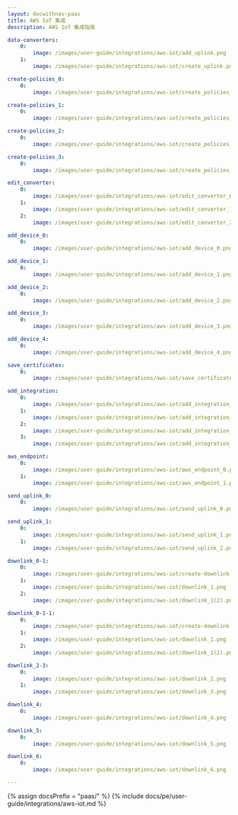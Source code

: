```yaml
---
layout: docwithnav-paas
title: AWS IoT 集成
description: AWS IoT 集成指南

data-converters:
    0:
        image: /images/user-guide/integrations/aws-iot/add_uplink.png
    1:
        image: /images/user-guide/integrations/aws-iot/create_uplink.png

create-policies_0:
    0:
        image: /images/user-guide/integrations/aws-iot/create_policies_0.png

create-policies_1:
    0:
        image: /images/user-guide/integrations/aws-iot/create_policies_1.png

create-policies_2:
    0:
        image: /images/user-guide/integrations/aws-iot/create_policies_2.png

create-policies_3:
    0:
        image: /images/user-guide/integrations/aws-iot/create_policies_3.png

edit_converter:
    0:
        image: /images/user-guide/integrations/aws-iot/edit_converter_0.png
    1:
        image: /images/user-guide/integrations/aws-iot/edit_converter_1.png
    2:
        image: /images/user-guide/integrations/aws-iot/edit_converter_2.png

add_device_0:
    0:
        image: /images/user-guide/integrations/aws-iot/add_device_0.png

add_device_1:
    0:
        image: /images/user-guide/integrations/aws-iot/add_device_1.png

add_device_2:
    0:
        image: /images/user-guide/integrations/aws-iot/add_device_2.png

add_device_3:
    0:
        image: /images/user-guide/integrations/aws-iot/add_device_3.png

add_device_4:
    0:
        image: /images/user-guide/integrations/aws-iot/add_device_4.png

save_certificates:
    0:
        image: /images/user-guide/integrations/aws-iot/save_certificates.png

add_integration:
    0:
        image: /images/user-guide/integrations/aws-iot/add_integration_0.png
    1:
        image: /images/user-guide/integrations/aws-iot/add_integration_1.png
    2:
        image: /images/user-guide/integrations/aws-iot/add_integration_2.png
    3:
        image: /images/user-guide/integrations/aws-iot/add_integration_3.png

aws_endpoint:
    0:
        image: /images/user-guide/integrations/aws-iot/aws_endpoint_0.png
    1:
        image: /images/user-guide/integrations/aws-iot/aws_endpoint_1.png

send_uplink_0:
    0:
        image: /images/user-guide/integrations/aws-iot/send_uplink_0.png

send_uplink_1:
    0:
        image: /images/user-guide/integrations/aws-iot/send_uplink_1.png
    1:
        image: /images/user-guide/integrations/aws-iot/send_uplink_2.png

downlink_0-1:
    0:
        image: /images/user-guide/integrations/aws-iot/create-downlink-converter-tbel-1-pe.png
    1:
        image: /images/user-guide/integrations/aws-iot/downlink_1.png
    2:
        image: /images/user-guide/integrations/aws-iot/downlink_1(2).png

downlink_0-1-1:
    0:
        image: /images/user-guide/integrations/aws-iot/create-downlink-converter-java-1-pe.png
    1:
        image: /images/user-guide/integrations/aws-iot/downlink_1.png
    2:
        image: /images/user-guide/integrations/aws-iot/downlink_1(2).png

downlink_2-3:
    0:
        image: /images/user-guide/integrations/aws-iot/downlink_2.png
    1:
        image: /images/user-guide/integrations/aws-iot/downlink_3.png

downlink_4:
    0:
        image: /images/user-guide/integrations/aws-iot/downlink_4.png

downlink_5:
    0:
        image: /images/user-guide/integrations/aws-iot/downlink_5.png

downlink_6:
    0:
        image: /images/user-guide/integrations/aws-iot/downlink_6.png

---
```


{% assign docsPrefix = "paas/" %}
{% include docs/pe/user-guide/integrations/aws-iot.md %}